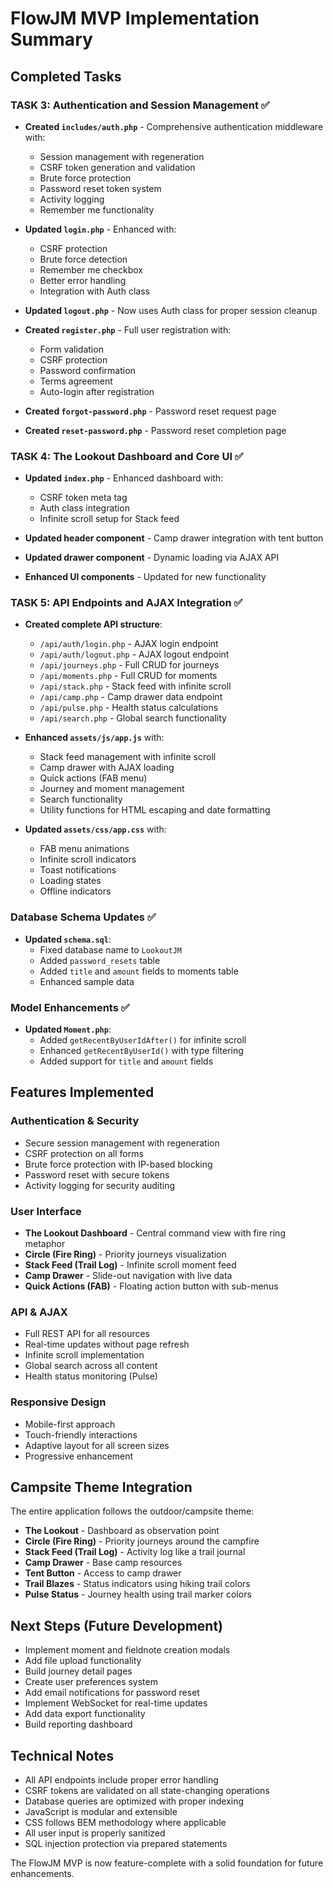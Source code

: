 # FlowJM MVP Implementation Summary

## Completed Tasks

### TASK 3: Authentication and Session Management ✅
- **Created `includes/auth.php`** - Comprehensive authentication middleware with:
  - Session management with regeneration
  - CSRF token generation and validation
  - Brute force protection
  - Password reset token system
  - Activity logging
  - Remember me functionality

- **Updated `login.php`** - Enhanced with:
  - CSRF protection
  - Brute force detection
  - Remember me checkbox
  - Better error handling
  - Integration with Auth class

- **Updated `logout.php`** - Now uses Auth class for proper session cleanup

- **Created `register.php`** - Full user registration with:
  - Form validation
  - CSRF protection
  - Password confirmation
  - Terms agreement
  - Auto-login after registration

- **Created `forgot-password.php`** - Password reset request page

- **Created `reset-password.php`** - Password reset completion page

### TASK 4: The Lookout Dashboard and Core UI ✅
- **Updated `index.php`** - Enhanced dashboard with:
  - CSRF token meta tag
  - Auth class integration
  - Infinite scroll setup for Stack feed

- **Updated header component** - Camp drawer integration with tent button

- **Updated drawer component** - Dynamic loading via AJAX API

- **Enhanced UI components** - Updated for new functionality

### TASK 5: API Endpoints and AJAX Integration ✅
- **Created complete API structure**:
  - `/api/auth/login.php` - AJAX login endpoint
  - `/api/auth/logout.php` - AJAX logout endpoint
  - `/api/journeys.php` - Full CRUD for journeys
  - `/api/moments.php` - Full CRUD for moments
  - `/api/stack.php` - Stack feed with infinite scroll
  - `/api/camp.php` - Camp drawer data endpoint
  - `/api/pulse.php` - Health status calculations
  - `/api/search.php` - Global search functionality

- **Enhanced `assets/js/app.js`** with:
  - Stack feed management with infinite scroll
  - Camp drawer with AJAX loading
  - Quick actions (FAB menu)
  - Journey and moment management
  - Search functionality
  - Utility functions for HTML escaping and date formatting

- **Updated `assets/css/app.css`** with:
  - FAB menu animations
  - Infinite scroll indicators
  - Toast notifications
  - Loading states
  - Offline indicators

### Database Schema Updates ✅
- **Updated `schema.sql`**:
  - Fixed database name to `LookoutJM`
  - Added `password_resets` table
  - Added `title` and `amount` fields to moments table
  - Enhanced sample data

### Model Enhancements ✅
- **Updated `Moment.php`**:
  - Added `getRecentByUserIdAfter()` for infinite scroll
  - Enhanced `getRecentByUserId()` with type filtering
  - Added support for `title` and `amount` fields

## Features Implemented

### Authentication & Security
- Secure session management with regeneration
- CSRF protection on all forms
- Brute force protection with IP-based blocking
- Password reset with secure tokens
- Activity logging for security auditing

### User Interface
- **The Lookout Dashboard** - Central command view with fire ring metaphor
- **Circle (Fire Ring)** - Priority journeys visualization
- **Stack Feed (Trail Log)** - Infinite scroll moment feed
- **Camp Drawer** - Slide-out navigation with live data
- **Quick Actions (FAB)** - Floating action button with sub-menus

### API & AJAX
- Full REST API for all resources
- Real-time updates without page refresh
- Infinite scroll implementation
- Global search across all content
- Health status monitoring (Pulse)

### Responsive Design
- Mobile-first approach
- Touch-friendly interactions
- Adaptive layout for all screen sizes
- Progressive enhancement

## Campsite Theme Integration
The entire application follows the outdoor/campsite theme:
- **The Lookout** - Dashboard as observation point
- **Circle (Fire Ring)** - Priority journeys around the campfire
- **Stack Feed (Trail Log)** - Activity log like a trail journal
- **Camp Drawer** - Base camp resources
- **Tent Button** - Access to camp drawer
- **Trail Blazes** - Status indicators using hiking trail colors
- **Pulse Status** - Journey health using trail marker colors

## Next Steps (Future Development)
- Implement moment and fieldnote creation modals
- Add file upload functionality
- Build journey detail pages
- Create user preferences system
- Add email notifications for password reset
- Implement WebSocket for real-time updates
- Add data export functionality
- Build reporting dashboard

## Technical Notes
- All API endpoints include proper error handling
- CSRF tokens are validated on all state-changing operations
- Database queries are optimized with proper indexing
- JavaScript is modular and extensible
- CSS follows BEM methodology where applicable
- All user input is properly sanitized
- SQL injection protection via prepared statements

The FlowJM MVP is now feature-complete with a solid foundation for future enhancements.